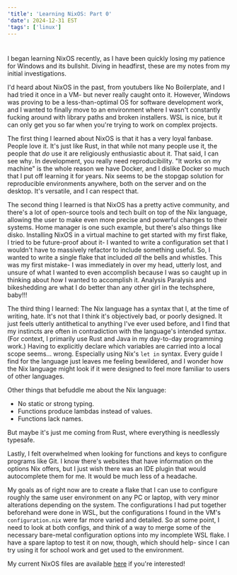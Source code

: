 ```yaml
---
'title': 'Learning NixOS: Part 0'
'date': 2024-12-31 EST
'tags': ['linux']
---
```


#

I began learning NixOS recently, as I have been quickly losing my patience for Windows and its bullshit. Diving in headfirst, these are my notes from my initial investigations.

<!-- more -->

I'd heard about NixOS in the past, from youtubers like No Boilerplate, and I had tried it once in a VM- but never really caught onto it. However, Windows was proving to be a less-than-optimal OS for software development work, and I wanted to finally move to an environment where I wasn't constantly fucking around with library paths and broken installers. WSL is nice, but it can only get you so far when you're trying to work on complex projects.

The first thing I learned about NixOS is that it has a very loyal fanbase. People love it. It's just like Rust, in that while not many people use it, the people that *do* use it are religiously enthusiastic about it. That said, I can see why. In development, you really need reproducibility. "It works on my machine" is the whole reason we have Docker, and I dislike Docker so much that I put off learning it for years. Nix seems to be the stopgap solution for reproducible environments anywhere, both on the server and on the desktop. It's versatile, and I can respect that.

The second thing I learned is that NixOS has a pretty active community, and there's a lot of open-source tools and tech built on top of the Nix language, allowing the user to make even more precise and powerful changes to their systems. Home manager is one such example, but there's also things like disko. Installing NixOS in a virtual machine to get started with my first flake, I tried to be future-proof about it- I wanted to write a configuration set that I wouldn't have to massively refactor to include something useful. So, I wanted to write a single flake that included *all* the bells and whistles. This was my first mistake- I was immediately in over my head, utterly lost, and unsure of what I wanted to even accomplish because I was so caught up in thinking about *how* I wanted to accomplish it. Analysis Paralysis and bikeshedding are what I do better than any other girl in the techsphere, baby!!!

The third thing I learned: The Nix language has a syntax that I, at the time of writing, hate. It's not that I think it's objectively bad, or poorly designed. It just feels utterly antithetical to anything I've ever used before, and I find that my instincts are often in contradiction with the language's intended syntax. (For context, I primarily use Rust and Java in my day-to-day programming work.) Having to explicitly declare which variables are carried into a local scope seems... wrong. Especially using Nix's `let in` syntax. Every guide I find for the language just leaves me feeling bewildered, and I wonder how the Nix language might look if it were designed to feel more familiar to users of other languages.

Other things that befuddle me about the Nix language:

- No static or strong typing.
- Functions produce lambdas instead of values.
- Functions lack names.

But maybe it's just me coming from Rust, where everything is needlessly typesafe.

Lastly, I felt overwhelmed when looking for functions and keys to configure programs like Git. I know there's websites that have information on the options Nix offers, but I just wish there was an IDE plugin that would autocomplete them for me. It would be much less of a headache.

My goals as of right now are to create a flake that I can use to configure roughly the same user environment on any PC or laptop, with very minor alterations depending on the system. The configurations I had put together beforehand were done in WSL, but the configurations I found in the VM's `configuration.nix` were far more varied and detailed. So at some point, I need to look at both configs, and think of a way to merge some of the necessary bare-metal configuration options into my incomplete WSL flake. I have a spare laptop to test it on now, though, which should help- since I can try using it for school work and get used to the environment.

My current NixOS files are available [here](https://github.com/shibedrill/nixfiles) if you're interested!
